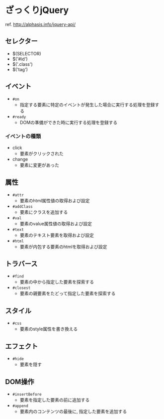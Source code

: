 ざっくりjQuery
==

ref. <http://alphasis.info/jquery-api/>

セレクター
--
+ $(SELECTOR)
+ $('#id')
+ $('.class')
+ $('tag')


イベント
--
+ `#on`
  + 指定する要素に特定のイベントが発生した場合に実行する処理を登録する
+ `#ready`
  + DOMの準備ができた時に実行する処理を登録する

### イベントの種類
+ click
  + 要素がクリックされた
+ change
  + 要素に変更があった


属性
--
+ `#attr`
  + 要素のhtml属性値の取得および設定
+ `#addClass`
  + 要素にクラスを追加する
+ `#val`
  + 要素のvalue属性値の取得および設定
+ `#text`
  + 要素のテキスト要素を取得および設定
+ `#html`
  + 要素が内包する要素のhtmlを取得および設定


トラバース
--
+ `#find`
  + 要素の中から指定した要素を探索する
+ `#closest`
  + 要素の親要素をたどって指定した要素を探索する


スタイル
--
+ `#css`
  + 要素のstyle属性を書き換える


エフェクト
--
+ `#hide`
  + 要素を隠す


DOM操作
--
+ `#insertBefore`
  + 要素を指定した要素の前に追加する
+ `#append`
  + 要素内のコンテンツの最後に, 指定した要素を追加する

